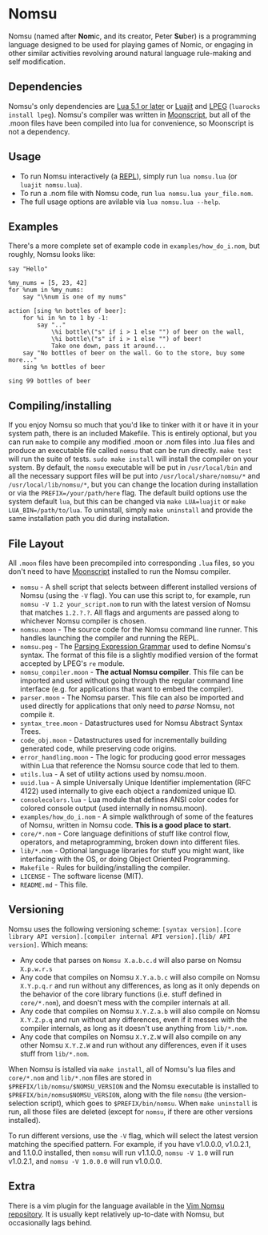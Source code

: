 # Nomsu

Nomsu (named after **Nom**ic, and its creator, Peter **Su**ber) is a programming language
designed to be used for playing games of Nomic, or engaging in other similar activities
revolving around natural language rule-making and self modification.

## Dependencies

Nomsu's only dependencies are [Lua 5.1 or later](https://www.lua.org/) or [Luajit](http://luajit.org/) and [LPEG](http://www.inf.puc-rio.br/~roberto/lpeg/) (`luarocks install lpeg`). Nomsu's compiler was written in [Moonscript](http://moonscript.org/), but all of the .moon files have been compiled into lua for convenience, so Moonscript is not a dependency.

## Usage

* To run Nomsu interactively (a [REPL](https://en.wikipedia.org/wiki/Read-eval-print_loop)), simply run `lua nomsu.lua` (or `luajit nomsu.lua`).
* To run a .nom file with Nomsu code, run `lua nomsu.lua your_file.nom`.
* The full usage options are avilable via `lua nomsu.lua --help`.

## Examples

There's a more complete set of example code in `examples/how_do_i.nom`, but roughly, Nomsu looks like:

```
say "Hello"

%my_nums = [5, 23, 42]
for %num in %my_nums:
    say "\%num is one of my nums"

action [sing %n bottles of beer]:
    for %i in %n to 1 by -1:
        say ".."
            \%i bottle\("s" if i > 1 else "") of beer on the wall,
            \%i bottle\("s" if i > 1 else "") of beer!
            Take one down, pass it around...
    say "No bottles of beer on the wall. Go to the store, buy some more..."
    sing %n bottles of beer

sing 99 bottles of beer
```

## Compiling/installing

If you enjoy Nomsu so much that you'd like to tinker with it or have it in your system path, there is an included Makefile. This is entirely optional, but you can run `make` to compile any modified .moon or .nom files into .lua files and produce an executable file called `nomsu` that can be run directly. `make test` will run the suite of tests. `sudo make install` will install the compiler on your system. By default, the `nomsu` executable will be put in `/usr/local/bin` and all the necessary support files will be put into `/usr/local/share/nomsu/*` and `/usr/local/lib/nomsu/*`, but you can change the location during installation or via the `PREFIX=/your/path/here` flag. The default build options use the system default `lua`, but this can be changed via `make LUA=luajit` or `make LUA_BIN=/path/to/lua`. To uninstall, simply `make uninstall` and provide the same installation path you did during installation.

## File Layout

All `.moon` files have been precompiled into corresponding `.lua` files, so you don't need to have [Moonscript](http://moonscript.org/) installed to run the Nomsu compiler.

* `nomsu` - A shell script that selects between different installed versions of Nomsu (using the `-V` flag). You can use this script to, for example, run `nomsu -V 1.2 your_script.nom` to run with the latest version of Nomsu that matches `1.2.?.?`. All flags and arguments are passed along to whichever Nomsu compiler is chosen.
* `nomsu.moon` - The source code for the Nomsu command line runner. This handles launching the compiler and running the REPL.
* `nomsu.peg` - The [Parsing Expression Grammar](https://en.wikipedia.org/wiki/Parsing_expression_grammar) used to define Nomsu's syntax. The format of this file is a slightly modified version of the format accepted by LPEG's `re` module.
* `nomsu_compiler.moon` - **The actual Nomsu compiler**. This file can be imported and used without going through the regular command line interface (e.g. for applications that want to embed the compiler).
* `parser.moon` - The Nomsu parser. This file can also be imported and used directly for applications that only need to *parse* Nomsu, not compile it.
* `syntax_tree.moon` - Datastructures used for Nomsu Abstract Syntax Trees.
* `code_obj.moon` - Datastructures used for incrementally building generated code, while preserving code origins.
* `error_handling.moon` - The logic for producing good error messages within Lua that reference the Nomsu source code that led to them.
* `utils.lua` - A set of utility actions used by nomsu.moon.
* `uuid.lua` - A simple Universally Unique Identifier implementation (RFC 4122) used internally to give each object a randomized unique ID.
* `consolecolors.lua` - Lua module that defines ANSI color codes for colored console output (used internally in nomsu.moon).
* `examples/how_do_i.nom` - A simple walkthrough of some of the features of Nomsu, written in Nomsu code. **This is a good place to start.**
* `core/*.nom` - Core language definitions of stuff like control flow, operators, and metaprogramming, broken down into different files.
* `lib/*.nom` - Optional language libraries for stuff you might want, like interfacing with the OS, or doing Object Oriented Programming.
* `Makefile` - Rules for building/installing the compiler.
* `LICENSE` - The software license (MIT).
* `README.md` - This file.

## Versioning

Nomsu uses the following versioning scheme: `[syntax version].[core library API version].[compiler internal API version].[lib/ API version]`. Which means:

* Any code that parses on `Nomsu X.a.b.c.d` will also parse on Nomsu `X.p.w.r.s`
* Any code that compiles on Nomsu `X.Y.a.b.c` will also compile on Nomsu `X.Y.p.q.r` and run without any differences, as long as it only depends on the behavior of the core library functions (i.e. stuff defined in `core/*.nom`), and doesn't mess with the compiler internals at all.
* Any code that compiles on Nomsu `X.Y.Z.a.b` will also compile on Nomsu `X.Y.Z.p.q` and run without any differences, even if it messes with the compiler internals, as long as it doesn't use anything from `lib/*.nom`.
* Any code that compiles on Nomsu `X.Y.Z.W` will also compile on any other Nomsu `X.Y.Z.W` and run without any differences, even if it uses stuff from `lib/*.nom`.

When Nomsu is istalled via `make install`, all of Nomsu's lua files and `core/*.nom` and `lib/*.nom` files are stored in `$PREFIX/lib/nomsu/$NOMSU_VERSION` and the Nomsu executable is installed to `$PREFIX/bin/nomsu$NOMSU_VERSION`, along with the file `nomsu` (the version-selection script), which goes to `$PREFIX/bin/nomsu`. When `make uninstall` is run, all those files are deleted (except for `nomsu`, if there are other versions installed).

To run different versions, use the `-V` flag, which will select the latest version matching the specified pattern. For example, if you have v1.0.0.0, v1.0.2.1, and 1.1.0.0 installed, then `nomsu` will run v1.1.0.0, `nomsu -V 1.0` will run v1.0.2.1, and `nomsu -V 1.0.0.0` will run v1.0.0.0.

## Extra

There is a vim plugin for the language available in the [Vim Nomsu repository](https://bitbucket.org/squidarms/vim-nomsu/src). It is usually kept relatively up-to-date with Nomsu, but occasionally lags behind.
